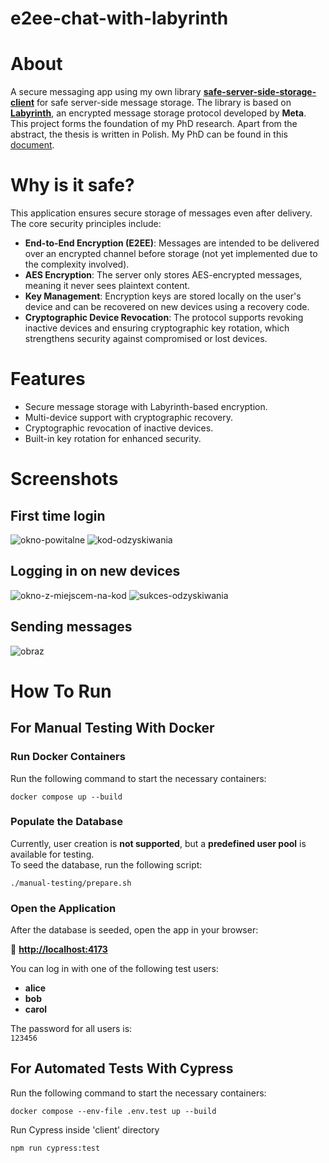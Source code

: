 # e2ee-chat-with-labyrinth

# About

A secure messaging app using my own library **[safe-server-side-storage-client](https://github.com/sebastianp265/safe-server-side-storage-client)** for safe server-side message storage. The library is based on **[Labyrinth](https://engineering.fb.com/wp-content/uploads/2023/12/TheLabyrinthEncryptedMessageStorageProtocol_12-6-2023.pdf)**, an encrypted message storage protocol developed by **Meta**. This project forms the foundation of my PhD research. Apart from the abstract, the thesis is written in Polish. My PhD can be found in this [document](https://github.com/sebastianp265/safe-server-side-storage-client/blob/main/phd.pdf).

# Why is it safe?

This application ensures secure storage of messages even after delivery. The core security principles include:
* **End-to-End Encryption (E2EE)**: Messages are intended to be delivered over an encrypted channel before storage (not yet implemented due to the complexity involved).
* **AES Encryption**: The server only stores AES-encrypted messages, meaning it never sees plaintext content.
* **Key Management**: Encryption keys are stored locally on the user's device and can be recovered on new devices using a recovery code.
* **Cryptographic Device Revocation**: The protocol supports revoking inactive devices and ensuring cryptographic key rotation, which strengthens security against compromised or lost devices.

# Features

* Secure message storage with Labyrinth-based encryption.
* Multi-device support with cryptographic recovery.
* Cryptographic revocation of inactive devices.
* Built-in key rotation for enhanced security.

# Screenshots

## First time login

![okno-powitalne](https://github.com/user-attachments/assets/c6421950-a671-4e7e-b238-c0307588b4be)
![kod-odzyskiwania](https://github.com/user-attachments/assets/2538182b-4048-4653-958f-c5788dc164a8)

## Logging in on new devices

![okno-z-miejscem-na-kod](https://github.com/user-attachments/assets/91746ae0-958b-4d85-8ca9-ab23b6767655)
![sukces-odzyskiwania](https://github.com/user-attachments/assets/ee66147d-76c3-4140-9c96-36836ee7ec4c)

## Sending messages

![obraz](https://github.com/user-attachments/assets/374b1bdb-df6a-42ca-ad2e-e6ce5a966115)

# How To Run

## For Manual Testing With Docker

### Run Docker Containers

Run the following command to start the necessary containers:

```shell
docker compose up --build
```

### Populate the Database

Currently, user creation is **not supported**, but a **predefined user pool** is available for testing.  
To seed the database, run the following script:

```shell
./manual-testing/prepare.sh
```

### Open the Application

After the database is seeded, open the app in your browser:

🔗 **[http://localhost:4173](http://localhost:4173)**

You can log in with one of the following test users:

- **alice**
- **bob**
- **carol**

The password for all users is:  
`123456`

## For Automated Tests With Cypress

Run the following command to start the necessary containers:

```shell
docker compose --env-file .env.test up --build
```

Run Cypress inside 'client' directory

```shell
npm run cypress:test
```

